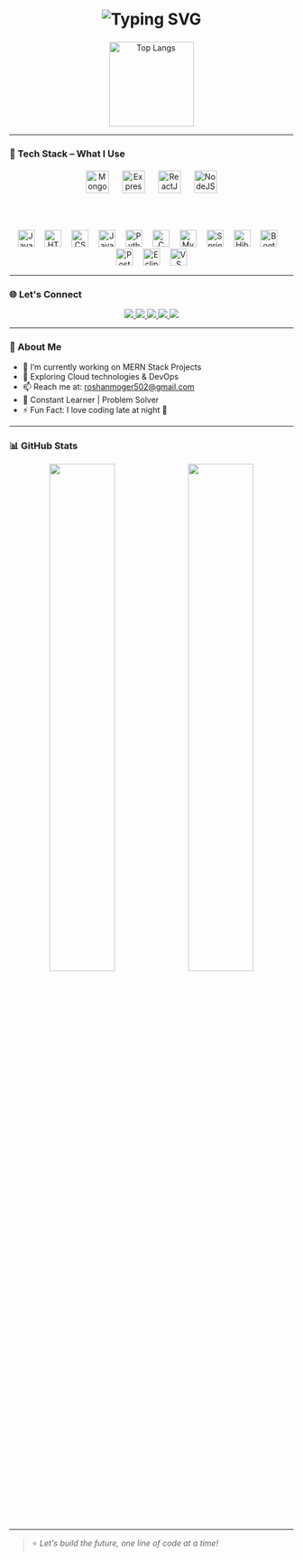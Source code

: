 <h1 align="center">
  <img src="https://readme-typing-svg.herokuapp.com?font=Fira+Code&size=32&pause=1000&color=FEC260&width=500&lines=Hi+%F0%9F%91%8B%2C+I'm+Roshan+Moger;Software+Engineer;1+Year+of+Experience;Always+learning+new+tech!" alt="Typing SVG" />
</h1>

###

<div align="center">
  <img src="https://github-readme-stats.vercel.app/api/top-langs/?username=Roshan-moger&layout=compact&langs_count=6&theme=dracula" height="150" alt="Top Langs" />
</div>

---

### 🚀 Tech Stack – What I Use

<div align="center" style="margin-top: 20px">
  
  <!-- MERN Stack -->
  <img src="https://cdn.jsdelivr.net/gh/devicons/devicon/icons/mongodb/mongodb-original.svg" height="40" alt="MongoDB" />
  <img width="16"/>
  <img src="https://cdn.jsdelivr.net/gh/devicons/devicon/icons/express/express-original.svg" height="40" alt="ExpressJS" />
  <img width="16"/>
  <img src="https://cdn.jsdelivr.net/gh/devicons/devicon/icons/react/react-original.svg" height="40" alt="ReactJS" />
  <img width="16"/>
  <img src="https://cdn.jsdelivr.net/gh/devicons/devicon/icons/nodejs/nodejs-original.svg" height="40" alt="NodeJS" />
  
  <br /><br />

  <!-- Other Tech -->
  <img src="https://cdn.jsdelivr.net/gh/devicons/devicon/icons/javascript/javascript-original.svg" height="30" alt="JavaScript" />
  <img width="10"/>
  <img src="https://cdn.jsdelivr.net/gh/devicons/devicon/icons/html5/html5-original.svg" height="30" alt="HTML" />
  <img width="10"/>
  <img src="https://cdn.jsdelivr.net/gh/devicons/devicon/icons/css3/css3-original.svg" height="30" alt="CSS" />
  <img width="10"/>
  <img src="https://cdn.jsdelivr.net/gh/devicons/devicon/icons/java/java-original.svg" height="30" alt="Java" />
  <img width="10"/>
  <img src="https://cdn.jsdelivr.net/gh/devicons/devicon/icons/python/python-original.svg" height="30" alt="Python" />
  <img width="10"/>
  <img src="https://cdn.jsdelivr.net/gh/devicons/devicon/icons/c/c-original.svg" height="30" alt="C" />
  <img width="10"/>
  <img src="https://cdn.jsdelivr.net/gh/devicons/devicon/icons/mysql/mysql-original.svg" height="30" alt="MySQL" />
  <img width="10"/>
  <img src="https://cdn.jsdelivr.net/gh/devicons/devicon/icons/spring/spring-original.svg" height="30" alt="Spring Boot" />
  <img width="10"/>
  <img src="https://cdn.jsdelivr.net/gh/devicons/devicon/icons/hibernate/hibernate-original.svg" height="30" alt="Hibernate" />
  <img width="10"/>
  <img src="https://cdn.jsdelivr.net/gh/devicons/devicon/icons/bootstrap/bootstrap-original.svg" height="30" alt="Bootstrap" />
  <img width="10"/>
  <img src="https://cdn.jsdelivr.net/gh/devicons/devicon/icons/postman/postman-original.svg" height="30" alt="Postman" />
  <img width="10"/>
  <img src="https://cdn.jsdelivr.net/gh/devicons/devicon/icons/eclipse/eclipse-original.svg" height="30" alt="Eclipse" />
  <img width="10"/>
  <img src="https://cdn.jsdelivr.net/gh/devicons/devicon/icons/visualstudio/visualstudio-plain.svg" height="30" alt="VS Code" />
</div>

---

### 🌐 Let's Connect

<div align="center">
  <a href="https://www.instagram.com/roshan__moger/" target="_blank">
    <img src="https://img.shields.io/badge/Instagram-E4405F?style=for-the-badge&logo=instagram&logoColor=white" />
  </a>
  <a href="mailto:roshanmoger502@gmail.com" target="_blank">
    <img src="https://img.shields.io/badge/Gmail-D14836?style=for-the-badge&logo=gmail&logoColor=white" />
  </a>
  <a href="https://www.linkedin.com/in/roshan-moger-197700198/" target="_blank">
    <img src="https://img.shields.io/badge/LinkedIn-0077B5?style=for-the-badge&logo=linkedin&logoColor=white" />
  </a>
  <a href="https://t.me/" target="_blank">
    <img src="https://img.shields.io/badge/Telegram-2CA5E0?style=for-the-badge&logo=telegram&logoColor=white" />
  </a>
  <a href="https://www.hackerrank.com/profile/roshanmoger502" target="_blank">
    <img src="https://img.shields.io/badge/HackerRank-2EC866?style=for-the-badge&logo=hackerrank&logoColor=white" />
  </a>
</div>

---

### 💼 About Me

- 🔭 I’m currently working on MERN Stack Projects  
- 🌱 Exploring Cloud technologies & DevOps  
- 📫 Reach me at: roshanmoger502@gmail.com  
- 🧠 Constant Learner | Problem Solver  
- ⚡ Fun Fact: I love coding late at night 🌙

---

### 📊 GitHub Stats

<div align="center">
  <img src="https://github-readme-stats.vercel.app/api?username=Roshan-moger&show_icons=true&theme=dracula&hide_border=true" width="48%" />
  <img src="https://github-readme-streak-stats.herokuapp.com/?user=Roshan-moger&theme=dracula&hide_border=true" width="48%" />
</div>

---

> ⭐ *Let's build the future, one line of code at a time!*
